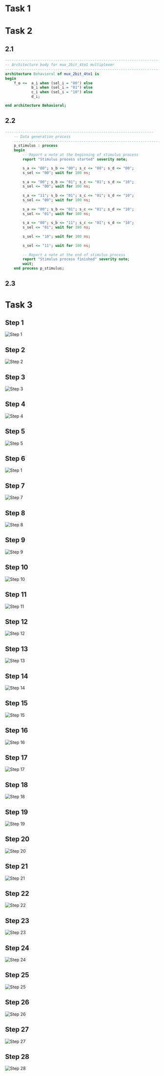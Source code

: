 # Task 1


# Task 2

## 2.1
```vhdl
------------------------------------------------------------------------
-- Architecture body for mux_2bit_4to1 multiplexer
------------------------------------------------------------------------
architecture Behavioral of mux_2bit_4to1 is
begin
    f_o <=  a_i when (sel_i = "00") else
            b_i when (sel_i = "01") else
            c_i when (sel_i = "10") else
            d_i;

end architecture Behavioral;
```

## 2.2
```vhdl
--------------------------------------------------------------------
    -- Data generation process
    --------------------------------------------------------------------
    p_stimulus : process
    begin
        -- Report a note at the beginning of stimulus process
        report "Stimulus process started" severity note;

        s_a <= "00"; s_b <= "00"; s_c <= "00"; s_d <= "00";
        s_sel <= "00"; wait for 100 ns;
        
        s_a <= "00"; s_b <= "01"; s_c <= "01"; s_d <= "10";
        s_sel <= "00"; wait for 100 ns;
        
        s_a <= "11"; s_b <= "01"; s_c <= "01"; s_d <= "10";
        s_sel <= "00"; wait for 100 ns;
        
        s_a <= "00"; s_b <= "01"; s_c <= "01"; s_d <= "10";
        s_sel <= "01"; wait for 100 ns;
        
        s_a <= "00"; s_b <= "11"; s_c <= "01"; s_d <= "10";
        s_sel <= "01"; wait for 100 ns;
        
        s_sel <= "10"; wait for 100 ns;
        
        s_sel <= "11"; wait for 100 ns;
        
        -- Report a note at the end of stimulus process
        report "Stimulus process finished" severity note;
        wait;
    end process p_stimulus;
```

## 2.3


# Task 3

## Step 1

![Step 1](https://github.com/Matej-Podany/Digital-electronics-1/blob/main/Labs/03-vivado/images/1.png "Step 1")

## Step 2

![Step 2](https://github.com/Matej-Podany/Digital-electronics-1/blob/main/Labs/03-vivado/images/2.png "Step 2")

## Step 3

![Step 3](https://github.com/Matej-Podany/Digital-electronics-1/blob/main/Labs/03-vivado/images/3.png "Step 3")

## Step 4

![Step 4](https://github.com/Matej-Podany/Digital-electronics-1/blob/main/Labs/03-vivado/images/4.png "Step 4")

## Step 5

![Step 5](https://github.com/Matej-Podany/Digital-electronics-1/blob/main/Labs/03-vivado/images/5.png "Step 5")

## Step 6

![Step 1](https://github.com/Matej-Podany/Digital-electronics-1/blob/main/Labs/03-vivado/images/6.png "Step 6")

## Step 7

![Step 7](https://github.com/Matej-Podany/Digital-electronics-1/blob/main/Labs/03-vivado/images/7.png "Step 7")

## Step 8

![Step 8](https://github.com/Matej-Podany/Digital-electronics-1/blob/main/Labs/03-vivado/images/8.png "Step 8")

## Step 9

![Step 9](https://github.com/Matej-Podany/Digital-electronics-1/blob/main/Labs/03-vivado/images/9.png "Step 9")

## Step 10

![Step 10](https://github.com/Matej-Podany/Digital-electronics-1/blob/main/Labs/03-vivado/images/10.png "Step 10")

## Step 11

![Step 11](https://github.com/Matej-Podany/Digital-electronics-1/blob/main/Labs/03-vivado/images/11.png "Step 11")

## Step 12

![Step 12](https://github.com/Matej-Podany/Digital-electronics-1/blob/main/Labs/03-vivado/images/12.png "Step 12")

## Step 13

![Step 13](https://github.com/Matej-Podany/Digital-electronics-1/blob/main/Labs/03-vivado/images/13.png "Step 13")

## Step 14

![Step 14](https://github.com/Matej-Podany/Digital-electronics-1/blob/main/Labs/03-vivado/images/14.png "Step 14")

## Step 15

![Step 15](https://github.com/Matej-Podany/Digital-electronics-1/blob/main/Labs/03-vivado/images/15.png "Step 15")

## Step 16

![Step 16](https://github.com/Matej-Podany/Digital-electronics-1/blob/main/Labs/03-vivado/images/16.png "Step 16")

## Step 17

![Step 17](https://github.com/Matej-Podany/Digital-electronics-1/blob/main/Labs/03-vivado/images/17.png "Step 17")

## Step 18

![Step 18](https://github.com/Matej-Podany/Digital-electronics-1/blob/main/Labs/03-vivado/images/18.png "Step 18")

## Step 19

![Step 19](https://github.com/Matej-Podany/Digital-electronics-1/blob/main/Labs/03-vivado/images/19.png "Step 19")

## Step 20

![Step 20](https://github.com/Matej-Podany/Digital-electronics-1/blob/main/Labs/03-vivado/images/20.png "Step 20")

## Step 21

![Step 21](https://github.com/Matej-Podany/Digital-electronics-1/blob/main/Labs/03-vivado/images/21.png "Step 21")

## Step 22

![Step 22](https://github.com/Matej-Podany/Digital-electronics-1/blob/main/Labs/03-vivado/images/22.png "Step 22")

## Step 23

![Step 23](https://github.com/Matej-Podany/Digital-electronics-1/blob/main/Labs/03-vivado/images/23.png "Step 23")

## Step 24

![Step 24](https://github.com/Matej-Podany/Digital-electronics-1/blob/main/Labs/03-vivado/images/24.png "Step 24")

## Step 25

![Step 25](https://github.com/Matej-Podany/Digital-electronics-1/blob/main/Labs/03-vivado/images/25.png "Step 25")

## Step 26

![Step 26](https://github.com/Matej-Podany/Digital-electronics-1/blob/main/Labs/03-vivado/images/26.png "Step 26")

## Step 27

![Step 27](https://github.com/Matej-Podany/Digital-electronics-1/blob/main/Labs/03-vivado/images/27.png "Step 27")

## Step 28

![Step 28](https://github.com/Matej-Podany/Digital-electronics-1/blob/main/Labs/03-vivado/images/28.png "Step 28")
